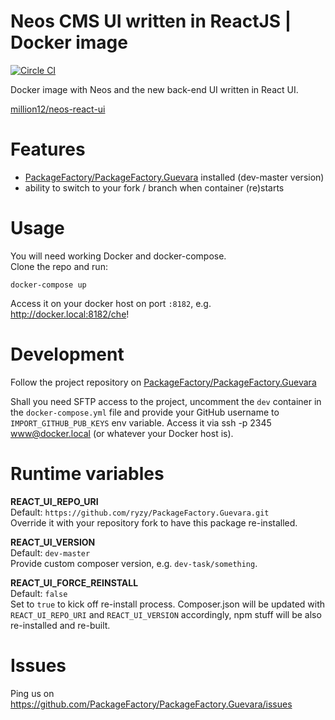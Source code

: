 # Neos CMS UI written in ReactJS | Docker image
[![Circle CI](https://circleci.com/gh/million12/docker-neos-react-ui/tree/master.svg?style=svg)](https://circleci.com/gh/million12/docker-neos-react-ui/tree/master)

Docker image with Neos and the new back-end UI written in React UI.

[million12/neos-react-ui](https://hub.docker.com/r/million12/neos-react-ui)


# Features

* [PackageFactory/PackageFactory.Guevara](https://github.com/PackageFactory/PackageFactory.Guevara) installed
  (dev-master version)
* ability to switch to your fork / branch when container (re)starts


# Usage

You will need working Docker and docker-compose.  
Clone the repo and run:

```
docker-compose up
```

Access it on your docker host on port `:8182`, e.g.  
http://docker.local:8182/che!


# Development

Follow the project repository on [PackageFactory/PackageFactory.Guevara](https://github.com/PackageFactory/PackageFactory.Guevara)

Shall you need SFTP access to the project, uncomment the `dev` container in the `docker-compose.yml`
file and provide your GitHub username to `IMPORT_GITHUB_PUB_KEYS` env variable.
Access it via ssh -p 2345 www@docker.local (or whatever your Docker host is).


# Runtime variables

**REACT_UI_REPO_URI**  
Default: `https://github.com/ryzy/PackageFactory.Guevara.git`  
Override it with your repository fork to have this package re-installed.

**REACT_UI_VERSION**  
Default: `dev-master`  
Provide custom composer version, e.g. `dev-task/something`.

**REACT_UI_FORCE_REINSTALL**  
Default: `false`  
Set to `true` to kick off re-install process. Composer.json will be updated with 
`REACT_UI_REPO_URI` and `REACT_UI_VERSION` accordingly, npm stuff will be
also re-installed and re-built.


# Issues

Ping us on https://github.com/PackageFactory/PackageFactory.Guevara/issues
